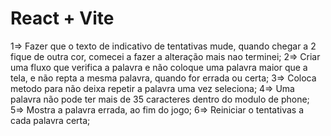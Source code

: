# React + Vite

1=> Fazer que o texto de indicativo de tentativas mude, quando chegar a 2 fique de outra cor, comecei a fazer a alteração mais nao terminei;
2=> Criar uma fluxo que verifica a palavra e não coloque uma palavra maior que a tela, e não repta a mesma palavra, quando for errada ou certa;
3=> Coloca metodo para não deixa repetir a palavra uma vez seleciona;
4=> Uma palavra não pode ter mais de 35 caracteres dentro do modulo de phone;
5=> Mostra a palavra errada, ao fim do jogo;
6=> Reiniciar o tentativas a cada palavra certa;
